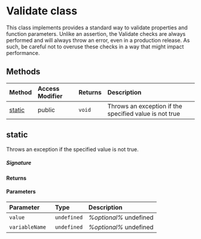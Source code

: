 # Validate class

This class implements provides a standard way to validate properties and function parameters. 
Unlike an assertion, the Validate checks are always performed and will always throw an error, 
even in a production release. As such, be careful not to overuse these checks in a way 
that might impact performance.





## Methods

| Method	   | Access Modifier | Returns	| Description|
|:-------------|:----|:-------|:-----------|
|[static](#static)     | public | `void` | Throws an exception if the specified value is not true |




## static

Throws an exception if the specified value is not true.

##### Signature

#### Returns

#### Parameters


| Parameter	   | Type    | Description |
|:-------------|:---------------|:------------|
| `value `    | `undefined` | _%optional%_ undefined |
| `variableName `    | `undefined` | _%optional%_ undefined |

